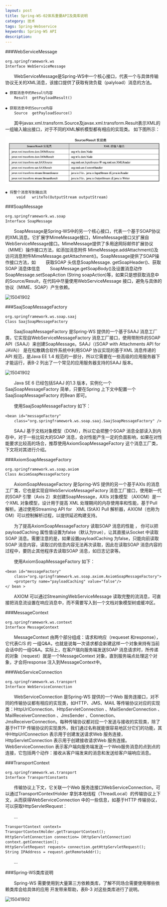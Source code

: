 ```yaml
---
layout: post
title: Spring-WS-02体系重要API及类库说明
category: 技术
tags: Spring-Webservice
keywords: Spring-WS API
description: 
---
```


###WebServiceMessage

	org.springframework.ws
	Interface WebServiceMessage

　　WebServiceMessage是Spring-WS中一个核心接口，代表一个与具体传输协议无关的XML消息，该接口提供了获取有效负载（palyload）消息的方法。

	◆ 获取消息中的Result内容
		Result	getPayloadResult() 

	◆ 获取消息中的Source内容
		Source	getPayloadSource() 


　　其中javax.xml.transform.Source及javax.xml.transform.Result表示XML的一组输入输出接口，对于不同的XML解析模型都有相应的实现类。	如下图所示：
	

![15041901](/public/img/tec/xml-transform.jpg)
   
	◆ 将整个消息写到输出流
		 void	writeTo(OutputStream outputStream) 

###SoapMessage

	org.springframework.ws.soap 
	Interface SoapMessage

　　SoapMessage是Spring-WS中的另一个核心接口，代表一个基于SOAP协议的XML消息。它扩展字MimeMessage接口，MimeMessage接口又扩展自WebServiceMessage接口。MimeMessage提供了多用途网际邮件扩展协议（MIME）操作接口方法，如添加消息附件 MimeMessage.addAttachment()及访问消息附件MimeMessage.getAttachment()。SoapMessage提供了SOAP操作接口方法，如
　　获取SOAP 头信息SoapMessage. getSoapHeader()、获取SOAP 消息体信息
　　SoapMessage.getSoapBody()及设置消息动作SoapMessage.setSoapAction (String soapAction)等，如果只是想获取消息中的Source/Result，在代码中尽量使用WebServiceMessage 接口，避免与具体的协议（MIME、SOAP）产生依赖。

 
![15041902](/public/img/tec/xml-transform-2.jpg)

###SaajSoapMessageFactory

	org.springframework.ws.soap.saaj 
	Class SaajSoapMessageFactory

　　SaajSoapMessageFactory 是Spring-WS 提供的一个基于SAAJ 消息工厂类，它实现自WebServiceMessageFactory 消息工厂接口，使用带附件的SOAP API（SAAJ）来创建SoapMessage。SAAJ（(SOAP with Attachments API for JAVA)） 是在松散耦合软件系统中利用SOAP 协议实现的基于XML 消息传递的API 规范，是Java EE 1.4 规范的一部分，所以它需要在一些高级的应用服务器下才能运行，表B-2 列出了一个常见的应用服务器支持的SAAJ 版本。

![15041902](/public/img/tec/xml-transform-3.jpg)

　　Java SE 6 已经包括SAAJ 的1.3 版本，实例化一个SaajSoapMessageFactory 简单，只要在Spring 上下文中配置一个SaajSoapMessageFactory 的Bean 即可。

　　使用SaajSoapMessageFactory 如下：

	<bean id="messageFactory"
		class="org.springframework.ws.soap.saaj.SaajSoapMessageFactory" />
　　SAAJ 基于文档对象模型（DOM），所以它会把整个SOAP 消息全部读入到内存中，对于一些比较大的SOAP 消息，会对性能产生一定的负面影响，如果在对性能要求比较高的场合，推荐使用AxiomSoapMessageFactory 这个消息工厂类，下文将对其进行介绍。

###AxiomSoapMessageFactory

	org.springframework.ws.soap.axiom 
	Class AxiomSoapMessageFactory

　　AxiomSoapMessageFactory 是Spring-WS 提供的另一个基于AXIs 的消息工厂类，它也是实现自WebServiceMessageFactory 消息工厂接口，使用新一代的SOAP 引擎（Axis 2）来创建SoapMessage，AXIs 对象模型 （AXIOM）是一个XML 对象模型，设计用于提高 XML 处理期间的内存使用率和性能，基于Pull 解析。通过使用Streaming API for　XML (StAX) Pull 解析器，AXIOM（也称为 OM）可以控制解析过程，以提供延迟构建支持。

　　为了提高AxiomSoapMessageFactory 读取SOAP 消息的性能 ， 你可以把payloadCaching 属性值设置为false（默认为true），让其直接从Socket 中读取SOAP 消息。需要注意的是，如果设置payloadCaching 为false，只能向前读取SOAP 消息内容，读取过的信息内容无法再次读取，因此在读取SOAP 消息内容的过程中，要防止其他程序去读取SOAP 消息，如日志记录等。

　　使用AxiomSoapMessageFactory 如下：

	<bean id="messageFactory"
		class="org.springframework.ws.soap.axiom.AxiomSoapMessageFactory">
		<protperty name="payloadCaching" value="false"/>
	</ bean >

　　AXIOM 可以通过StreamingWebServiceMessage 读取完整的流消息，可直接把消息流设置在响应消息中，而不需要写入到一个文档对象模型树或缓冲区。

###MessageContext

	org.springframework.ws.context 
	Interface MessageContext

　　MessageContext 由两个部分组成：请求和响应（requeset 和response），它代表C/S 的
一组Q&A，也就是说每一次请求都会新建这样一个对象来持有当前会话中的一组Q&A。实际上，在客户瑞向服务端发送SOAP 消息请求时，所传递的对象（request）就是一个MessageContext 对象，直到服务端点处理这个对象，才会将response 注入到MessageContext中。

###WebServiceConnection

	org.springframework.ws.transport 
	Interface WebServiceConnection

　　WebServiceConnection 是Spring-WS 提供的一个Web 服务连接口，对不同的传输协议都有相应的实现类，如HTTP、JMS、MAIL 等传输协议对应的实现类：HttpUrlConnection、HttpServletConnection 、MailSenderConnection 、MailReceiverConnection 、JmsSender 、Connection、JmsReceiverConnection。每种传输协议都对应一个发送与接收的实现类，除了基于HTTP 传输协议的实现类外，我们通过名称就能很容易地区分它们的功能，其中HttpUrlConnection 表示用于创建发送请求Web 服务连接，HttpServletConnection 表示用于创建接收请求Web 服务连接。WebServiceConnection 表示客户端向服务端发送一个Web服务消息的点到点的连接，它包括两个动作：接收从客户端发来的消息和发送给客户端响应消息。

###TransportContext

	org.springframework.ws.transport 
	Interface TransportConstants

　　传输协议上下文，它关联一个Web 服务连接口WebServiceConnection，可以通过TransportContextHolder 拿到本地线程（ThreadLocal）的传输协议上下文，从而获得WebServiceConnection 中的一些信息，如基于HTTP 传输协议，可以获取HttpServletRequest：

　　…

	TransportContext context= TransportContextHolder.getTransportContext();
	HttpServletConnection connection=（HttpServletConnection）context.getConnection();
	HttpServletRequest request= connection.getHttpServletRequest();
	String IPAddress = request.getRemoteAddr();

　　…

###Spring-WS类库说明

　　Spring-WS 需要使用到大量第三方依赖类库，了解不同场合需要使用哪些依赖类库会给具体的应用
开发带来帮助，表B-3 对这些类库进行了说明。

![15041902](/public/img/tec/xml-transform-4.jpg)

